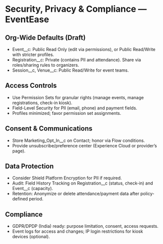 # Security, Privacy & Compliance — EventEase

## Org-Wide Defaults (Draft)
- Event__c: Public Read Only (edit via permissions), or Public Read/Write with stricter profiles.
- Registration__c: Private (contains PII and attendance). Share via roles/sharing rules to organizers.
- Session__c, Venue__c: Public Read/Write for event teams.

## Access Controls
- Use Permission Sets for granular rights (manage events, manage registrations, check-in kiosk).
- Field-Level Security for PII (email, phone) and payment fields.
- Profiles minimized; favor permission set assignments.

## Consent & Communications
- Store Marketing_Opt_In__c on Contact; honor via Flow conditions.
- Provide unsubscribe/preference center (Experience Cloud or provider’s page).

## Data Protection
- Consider Shield Platform Encryption for PII if required.
- Audit: Field History Tracking on Registration__c (status, check-in) and Event__c (capacity).
- Retention: Anonymize or delete attendance/payment data after policy-defined period.

## Compliance
- GDPR/DPDP (India) ready: purpose limitation, consent, access requests.
- Event logs for access and changes; IP login restrictions for kiosk devices (optional).
